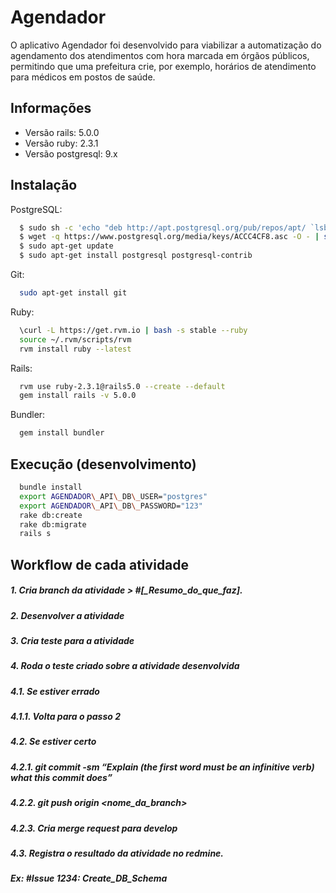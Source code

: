 Agendador
=========

O aplicativo Agendador foi desenvolvido para viabilizar a automatização do agendamento dos atendimentos com hora marcada em órgãos públicos, permitindo que uma prefeitura crie, por exemplo, horários de atendimento para médicos em postos de saúde.

Informações
-----------

* Versão rails: 5.0.0
* Versão ruby: 2.3.1
* Versão postgresql: 9.x

## Instalação
PostgreSQL:
```bash
  $ sudo sh -c 'echo "deb http://apt.postgresql.org/pub/repos/apt/ `lsb_release -cs`-pgdg main" >> /etc/apt/sources.list.d/pgdg.list'
  $ wget -q https://www.postgresql.org/media/keys/ACCC4CF8.asc -O - | sudo apt-key add -
  $ sudo apt-get update
  $ sudo apt-get install postgresql postgresql-contrib
```

Git:
```bash
  sudo apt-get install git
```

Ruby:
```bash
  \curl -L https://get.rvm.io | bash -s stable --ruby
  source ~/.rvm/scripts/rvm
  rvm install ruby --latest
```

Rails:
```bash
  rvm use ruby-2.3.1@rails5.0 --create --default
  gem install rails -v 5.0.0
```

Bundler:
```bash
  gem install bundler
```

## Execução (desenvolvimento)
```bash
  bundle install
  export AGENDADOR\_API\_DB\_USER="postgres"
  export AGENDADOR\_API\_DB\_PASSWORD="123"
  rake db:create
  rake db:migrate
  rails s
```

## Workflow de cada atividade

##### 1. Cria branch da atividade ­> #<IDatividade>[\_Resumo\_do\_que\_faz].
##### 2. Desenvolver a atividade
##### 3. Cria teste para a atividade
##### 4. Roda o teste criado sobre a atividade desenvolvida
##### 4.1. Se estiver errado
##### 4.1.1. Volta para o passo 2
##### 4.2. Se estiver certo
##### 4.2.1. git commit -sm “Explain (the first word must be an infinitive verb) what this commit does”
##### 4.2.2. git push origin <nome\_da\_branch>
##### 4.2.3. Cria merge request para develop
##### 4.3. Registra o resultado da atividade no redmine.
##### Ex: #Issue 1234: Create\_DB\_Schema
